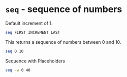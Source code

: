 # `seq` - sequence of numbers

Default increment of 1.

```bash
seq FIRST INCREMENT LAST
```

This returns a sequence of numbers between 0 and 10.

```bash
seq 0 10
```

Sequence with Placeholders

```bash
seq -w 0 40
```
